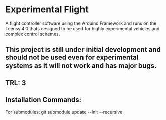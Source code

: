 # Experimental Flight
A flight controller software using the Arduino Framework and runs on the Teensy 4.0 thats designed to be used for highly experimental vehicles and complex control schemes.
## This project is still under initial development and should not be used even for experimental systems as it will not work and has major bugs.
## TRL: 3
## Installation Commands:
For submodules: git submodule update --init --recursive
